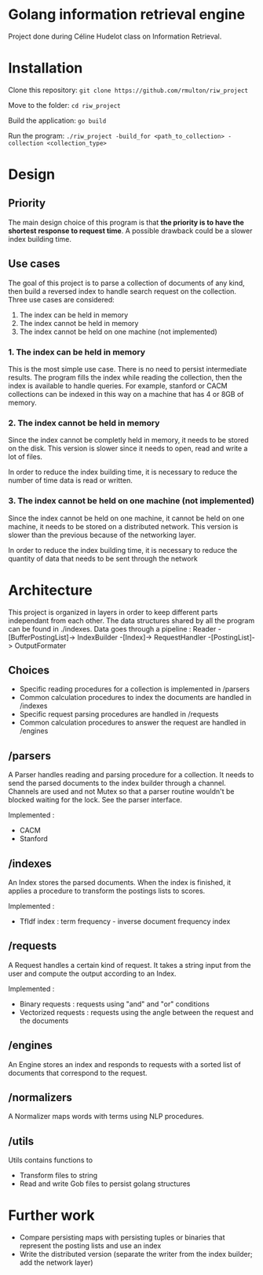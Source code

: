 # Golang information retrieval engine
Project done during Céline Hudelot class on Information Retrieval.

# Installation
Clone this repository:
```git clone https://github.com/rmulton/riw_project```

Move to the folder:
```cd riw_project```

Build the application:
```go build```

Run the program:
```./riw_project -build_for <path_to_collection> -collection <collection_type>```


# Design
## Priority
The main design choice of this program is that **the priority is to have the shortest response to request time**. A possible drawback could be a slower index building time.
## Use cases
The goal of this project is to parse a collection of documents of any kind, then build a reversed index to handle search request on the collection. Three use cases are considered:
1. The index can be held in memory
2. The index cannot be held in memory
3. The index cannot be held on one machine (not implemented)

### 1. The index can be held in memory
This is the most simple use case. There is no need to persist intermediate results. The program fills the index while reading the collection, then the index is available to handle queries. For example, stanford or CACM collections can be indexed in this way on a machine that has 4 or 8GB of memory.

### 2. The index cannot be held in memory
Since the index cannot be completly held in memory, it needs to be stored on the disk. This version is slower since it needs to open, read and write a lot of files.

In order to reduce the index building time, it is necessary to reduce the number of time data is read or written.

<!-- For this reason, we only move from the memory to the disk the current longest postings list when a postings lists buffer is full. 
The limit would be a collection for which one term would have a posting list that would be impossible to be held in memory. In that case, we would have to break this file down into several files.
NB : if the collection (not the index) cannot be held in memory, check if it would be more efficient to use BSBI.
NB : 
- Might be better to use the swap partition of the computer when possible.
- It is almost a single-pass in-memory indexing. Compare the results with real single-pass in-memory indexing.
- B+ tree ?
- However, it might be more clever to use a distributed database system to avoid reinventing the wheel. Since we need all parsers to be able to write to the database at the same time, availability is required. Hence a A-P database system is required. A document-oriented database would suit this use case (SimpleDB for instance).
 -->
 ### 3. The index cannot be held on one machine (not implemented)
Since the index cannot be held on one machine, it cannot be held on one machine, it needs to be stored on a distributed network. This version is slower than the previous because of the networking layer.

In order to reduce the index building time, it is necessary to reduce the quantity of data that needs to be sent through the network
<!-- In this case, in addition to the components that have been previously discussed, we need:
- a component that distributes documents to parse from a document queue
- a component that merges intermediate results from the parsing machines -->

# Architecture
This project is organized in layers in order to keep different parts independant from each other. The data structures shared by all the program can be found in ./indexes.
Data goes through a pipeline :
Reader -[BufferPostingList]-> IndexBuilder -[Index]-> RequestHandler -[PostingList]-> OutputFormater
## Choices
- Specific reading procedures for a collection is implemented in /parsers
- Common calculation procedures to index the documents are handled in /indexes
- Specific request parsing procedures are handled in /requests
- Common calculation procedures to answer the request are handled in /engines
## /parsers
A Parser handles reading and parsing procedure for a collection. It needs to send the parsed documents to the index builder through a channel. Channels are used and not Mutex so that a parser routine wouldn't be blocked waiting for the lock. See the parser interface.

Implemented :
- CACM
- Stanford

## /indexes
An Index stores the parsed documents. When the index is finished, it applies a procedure to transform the postings lists to scores.

Implemented :
- TfIdf index : term frequency - inverse document frequency index

## /requests
A Request handles a certain kind of request. It takes a string input from the user and compute the output according to an Index.

Implemented :
- Binary requests : requests using "and" and "or" conditions
- Vectorized requests : requests using the angle between the request and the documents

## /engines
An Engine stores an index and responds to requests with a sorted list of documents that correspond to the request.

## /normalizers
A Normalizer maps words with terms using NLP procedures.

## /utils
Utils contains functions to
- Transform files to string
- Read and write Gob files to persist golang structures

# Further work
- Compare persisting maps with persisting tuples or binaries that represent the posting lists and use an index
- Write the distributed version (separate the writer from the index builder; add the network layer)